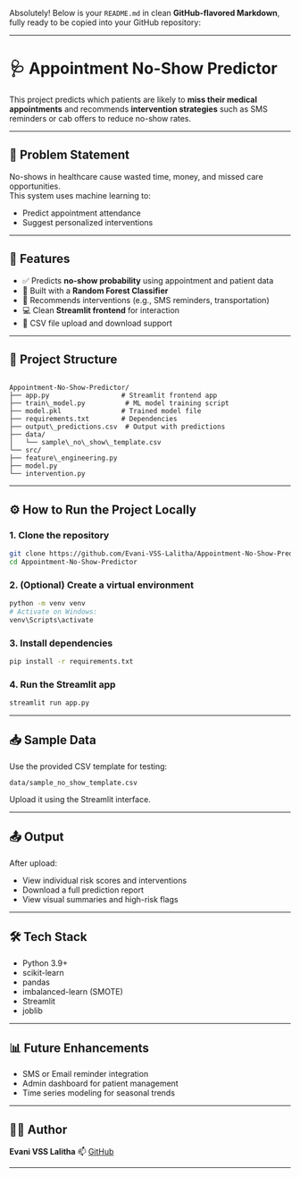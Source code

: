Absolutely! Below is your `README.md` in clean **GitHub-flavored Markdown**, fully ready to be copied into your GitHub repository:

---
# 🩺 Appointment No-Show Predictor

This project predicts which patients are likely to **miss their medical appointments** and recommends **intervention strategies** such as SMS reminders or cab offers to reduce no-show rates.

---

## 📌 Problem Statement

No-shows in healthcare cause wasted time, money, and missed care opportunities.  
This system uses machine learning to:
- Predict appointment attendance
- Suggest personalized interventions

---

## 🚀 Features

- ✅ Predicts **no-show probability** using appointment and patient data
- 🧠 Built with a **Random Forest Classifier**
- 📲 Recommends interventions (e.g., SMS reminders, transportation)
- 💻 Clean **Streamlit frontend** for interaction
- 📁 CSV file upload and download support

---

## 📁 Project Structure

```

Appointment-No-Show-Predictor/
├── app.py                  # Streamlit frontend app
├── train\_model.py          # ML model training script
├── model.pkl               # Trained model file
├── requirements.txt        # Dependencies
├── output\_predictions.csv  # Output with predictions
├── data/
│   └── sample\_no\_show\_template.csv
└── src/
├── feature\_engineering.py
├── model.py
└── intervention.py

````

---

## ⚙️ How to Run the Project Locally

### 1. Clone the repository

```bash
git clone https://github.com/Evani-VSS-Lalitha/Appointment-No-Show-Predictor.git
cd Appointment-No-Show-Predictor
````

### 2. (Optional) Create a virtual environment

```bash
python -m venv venv
# Activate on Windows:
venv\Scripts\activate
```

### 3. Install dependencies

```bash
pip install -r requirements.txt
```

### 4. Run the Streamlit app

```bash
streamlit run app.py
```

---

## 📥 Sample Data

Use the provided CSV template for testing:

```
data/sample_no_show_template.csv
```

Upload it using the Streamlit interface.

---

## 📤 Output

After upload:

* View individual risk scores and interventions
* Download a full prediction report
* View visual summaries and high-risk flags

---

## 🛠 Tech Stack

* Python 3.9+
* scikit-learn
* pandas
* imbalanced-learn (SMOTE)
* Streamlit
* joblib

---

## 📊 Future Enhancements

* SMS or Email reminder integration
* Admin dashboard for patient management
* Time series modeling for seasonal trends

---

## 🙋‍♀️ Author

**Evani VSS Lalitha**
📫 [GitHub](https://github.com/Evani-VSS-Lalitha)

---

